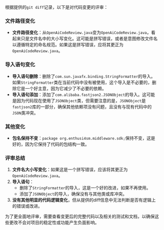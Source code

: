 根据提供的`git diff`记录，以下是对代码变更的评审：

### 文件路径变化
- **文件路径变化**：从`OpenAiCodeReview.java`变为`OpenAiCodeReview.java`，看起来只是文件名中的大小写变化。这可能是拼写错误，或者是意图修改文件名以遵循特定的命名规范。如果这是拼写错误，应将其更正为`OpenAiCodeReview.java`。

### 导入语句变化
- **导入语句删除**：删除了`com.sun.javafx.binding.StringFormatter`的导入。如果`StringFormatter`类在当前代码中没有被使用，这个导入是不必要的，删除它是一个好主意，因为它减少了不必要的依赖。
- **导入语句添加**：添加了`com.alibaba.fastjson2.JSONObject`的导入。这可能是因为代码现在使用了`JSONObject`类，但需要注意的是，`JSONObject`是`fastjson2`库的一部分，确保其他依赖项没有问题，且没有与现有代码中的`JSON`类冲突。

### 其他变化
- **包名保持不变**：`package org.enthusi4sm.middleware.sdk;`保持不变，这是好的，因为它保持了代码的包结构一致。

### 评审总结
1. **文件名大小写变化**：如果这是一个拼写错误，应该将其更正为`OpenAiCodeReview.java`。
2. **导入语句**：
   - 删除了`StringFormatter`的导入，这是一个好的改进，如果不再使用。
   - 添加了`JSONObject`的导入，确保没有与其他类或库冲突。
3. **没有其他明显的代码逻辑变化**，但从提供的diff信息中无法判断是否有逻辑上的错误或改进。

为了更全面地评审，需要查看变更后的完整代码以及相关的测试和文档，以确保这些更改不会对项目的稳定性或功能产生负面影响。